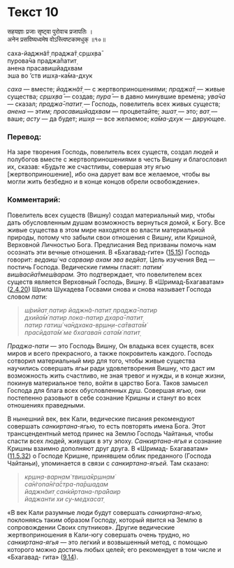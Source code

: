 # Текст 10

सहयज्ञाः प्रजाः सृष्ट्वा पुरोवाच प्रजापतिः ।  
अनेन प्रसविष्यध्वमेष वोऽस्त्विष्टकामधुक् ॥१०॥

саха-йаджн̃а̄т̣ праджа̄т̣ ср̣шх̣ва̄  
пурова̄ча праджа̄патит̣  
анена прасавишйадхвам  
эша во ’ств ишх̣а-ка̄ма-дхук

_саха_ — вместе; _йаджн̃а̄т̣_ — с жертвоприношениями; _праджа̄т̣_ — живые существа; _ср̣шх̣ва̄_ — создав; _пура̄_ — в давно минувшие времена; _ува̄ча_ — сказал; _праджа̄-патит̣_ — Господь, повелитель всех живых существ; _анена_ — этим; _прасавишйадхвам_ — процветайте; _эшат̣_ — это; _ват̣_ — ваше; _асту_ — да будет; _ишх̣а_ — все желаемое; _ка̄ма-дхук_ — дарующее.

### Перевод:

На заре творения Господь, повелитель всех существ, создал людей и полубогов вместе с жертвоприношениями в честь Вишну и благословил их, сказав: «Будьте же счастливы, совершая эту ягью [жертвоприношение], ибо она дарует вам все желаемое, чтобы вы могли жить безбедно и в конце концов обрели освобождение».

### Комментарий:

Повелитель всех существ (Вишну) создал материальный мир, чтобы дать обусловленным душам возможность вернуться домой, к Богу. Все живые существа в этом мире находятся во власти материальной природы, потому что забыли свои отношения с Вишну, или Кришной, Верховной Личностью Бога. Предписания Вед призваны помочь нам осознать эти вечные отношения. В «Бхагавад-гите» ([15.15](../15/15.md)) Господь говорит: _ведаиш́ ча сарваир ахам эва ведйат̣._ Цель изучения Вед — постичь Господа. Ведические гимны гласят: _патим̇ виш́васйа̄тмеш́варам._ Это подтверждает, что повелителем всех существ является Верховный Господь, Вишну. В «Шримад-Бхагаватам» ([2.4.20](#)) Шрила Шукадева Госвами снова и снова называет Господа словом _пати:_

> _ш́рийат̣ патир йаджн̃а-патит̣ праджа̄-патир  
> дхийа̄м̇ патир лока-патир дхара̄-патит̣  
> патир гатиш́ ча̄ндхака-вр̣шн̣и-са̄твата̄м̇  
> прасӣдата̄м̇ ме бхагава̄н сата̄м̇ патит̣_

_Праджа-пати_ — это Господь Вишну, Он владыка всех существ, всех миров и всего прекрасного, а также покровитель каждого. Господь сотворил материальный мир для того, чтобы живые существа научились совершать _ягьи_ ради удовлетворения Вишну, что даст им возможность жить счастливо, не зная тревог и нужды, и в конце жизни, покинув материальное тело, войти в царство Бога. Таков замысел Господа для блага всех обусловленных душ. Совершая _ягью,_ они постепенно разовьют в себе сознание Кришны и станут во всех отношениях праведными.

В нынешний век, век Кали, ведические писания рекомендуют совершать _санкиртана-ягью,_ то есть повторять имена Бога. Этот трансцендентный метод принес на Землю Господь Чайтанья, чтобы спасти всех людей, живущих в эту эпоху. _Санкиртана-ягья_ и сознание Кришны взаимно дополняют друг друга. В «Шримад- Бхагаватам» ([11.5.32](#)) о Господе Кришне, принявшем облик преданного (Господа Чайтаньи), упоминается в связи с _санкиртана-ягьей._ Там сказано:

> _кр̣шн̣а-варн̣ам̇ твиша̄кр̣шн̣ам̇  
> са̄н̇гопа̄н̇га̄стра-па̄ршадам  
> йаджн̃аит̣ сан̇кӣртана-пра̄йаир  
> йаджанти хи су-медхасат̣_

«В век Кали разумные люди будут совершать _санкиртана-ягью,_ поклоняясь таким образом Господу, который явится на Землю в сопровождении Своих спутников». Другие ведические жертвоприношения в Кали-югу совершать очень трудно, но _санкиртана-ягья_ — это легкий и возвышенный метод, с помощью которого можно достичь любых целей; его рекомендует в том числе и «Бхагавад- гита» ([9.14](../9/14.md)).